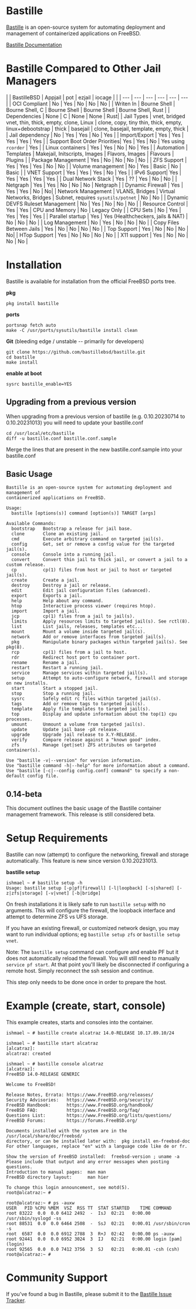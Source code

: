 Bastille
========
[Bastille](https://bastillebsd.org/) is an open-source system for automating
deployment and management of containerized applications on FreeBSD.

[Bastille Documentation](https://bastille.readthedocs.io/en/latest/)

Bastille Compared to Other Jail Managers
========================================

| | BastilleBSD | Appjail | pot | ezjail | iocage | |
| --- | --- | --- | --- | --- | --- |
| OCI Compliant | No | Yes | No | No | No |
| Writen In | Bourne Shell | Bourne Shell, C | Bourne Shell | Bourne Shell | Bourne Shell, Rust |
| Dependencies | None | C | None | None | Rust|
| Jail Types | vnet, bridged vnet, thin, thick, empty, clone, Linux | clone, copy, tiny thin, thick, empty, linux+debootstrap | thick | basejail | clone, basejail, template, empty, thick |
| Jail dependency | No | Yes | Yes | No | Yes |
| Import/Export | Yes | Yes | Yes | Yes | Yes |
| Support Boot Order Priorities| Yes | Yes | No | Yes using `rcorder` | Yes |
| Linux containers | Yes  | Yes | No | No | Yes |
| Automation | Templates | Makejail, Initscripts, Images | Flavors, Images | Flavours | Plugins |
| Package Management | Yes | No | No | No | No |
| ZFS Support | Yes | Yes | Yes | No | No |
| Volume management | No | Yes | Basic | No | Basic |
| VNET Support | Yes | Yes | Yes | No | Yes |
| IPv6 Support| Yes | Yes | Yes | Yes | Yes |
| Dual Network Stack | Yes | ?? | Yes | No | No |
| Netgraph | Yes  | Yes | No | No | No | Netgraph |
| Dynamic Firewall | Yes | Yes | Yes  | No | No|
| Network Management | VLANS, Bridges | Virtual Networks, Bridges | Subnet, requires `sysutils/potnet` | No | No |
| Dynamic DEVFS Ruleset Management | No | Yes | No | No | No |
| Resource Control | Yes | Yes | CPU and Memory | No | Legacy Only |
| CPU Sets | No | Yes | Yes | Yes | Yes |
| Parallel startup | Yes | Yes (Healthcheckers, jails & NAT) | No | No | No |
| Log Management | No | Yes | No | No | No |
| Copy Files Between Jails | Yes | No | No | No | No |
| Top Support | Yes | No | No | No | No|
| HTop Support | Yes | No | No | No | No |
| X11 support | Yes  | No | No | No | No |

Installation
============
Bastille is available for installation from the official FreeBSD ports tree.

**pkg**
```shell
pkg install bastille
```

**ports**
```shell
portsnap fetch auto
make -C /usr/ports/sysutils/bastille install clean
```

**Git** (bleeding edge / unstable -- primarily for developers)
```shell
git clone https://github.com/bastillebsd/bastille.git
cd bastille
make install
```

**enable at boot**
```shell
sysrc bastille_enable=YES
```

Upgrading from a previous version
---------------------------------
When upgrading from a previous version of bastille (e.g. 0.10.20230714 to 
0.10.20231013) you will need to update your bastille.conf

```shell
cd /usr/local/etc/bastille
diff -u bastille.conf bastille.conf.sample
```

Merge the lines that are present in the new bastille.conf.sample into
your bastille.conf

Basic Usage
-----------
```shell
Bastille is an open-source system for automating deployment and management of
containerized applications on FreeBSD.

Usage:
  bastille [options(s)] command [option(s)] TARGET [args]

Available Commands:
  bootstrap   Bootstrap a release for jail base.
  clone       Clone an existing jail.
  cmd         Execute arbitrary command on targeted jail(s).
  config      Get, set or remove a config value for the targeted jail(s).
  console     Console into a running jail.
  convert     Convert thin jail to thick jail, or convert a jail to a custom release.
  cp          cp(1) files from host or jail to host or targeted jail(s).
  create      Create a jail.
  destroy     Destroy a jail or release.
  edit        Edit jail configuration files (advanced).
  export      Exports a jail.
  help        Help about any command.
  htop        Interactive process viewer (requires htop).
  import      Import a jail.
  jcp         cp(1) files from a jail to jail(s).
  limits      Apply resources limits to targeted jail(s). See rctl(8).
  list        List jails, releases, templates etc...
  mount       Mount a volume inside targeted jail(s).
  network     Add or remove interfaces from targeted jail(s).
  pkg         Manipulate binary packages within targeted jail(s). See pkg(8).
  rcp         cp(1) files from a jail to host.
  rdr         Redirect host port to container port.
  rename      Rename a jail.
  restart     Restart a running jail.
  service     Manage services within targeted jail(s).
  setup       Attempt to auto-configure network, firewall and storage on new installs.
  start       Start a stopped jail.
  stop        Stop a running jail.
  sysrc       Safely edit rc files within targeted jail(s).
  tags        Add or remove tags to targeted jail(s).
  template    Apply file templates to targeted jail(s).
  top         Display and update information about the top(1) cpu processes.
  umount      Unmount a volume from targeted jail(s).
  update      Update jail base -pX release.
  upgrade     Upgrade jail release to X.Y-RELEASE.
  verify      Compare release against a "known good" index.
  zfs         Manage (get|set) ZFS attributes on targeted container(s).

Use "bastille -v|--version" for version information.
Use "bastille command -h|--help" for more information about a command.
Use "bastille [-c|--config config.conf] command" to specify a non-default config file.

```

## 0.14-beta
This document outlines the basic usage of the Bastille container management
framework. This release is still considered beta.

Setup Requirements
==================
Bastille can now (attempt) to configure the networking, firewall and storage
automatically. This feature is new since version 0.10.20231013.

**bastille setup**

```shell
ishmael ~ # bastille setup -h
Usage: bastille setup [-p|pf|firewall] [-l|loopback] [-s|shared] [-z|zfs|storage] [-v|vnet] [-b|bridge]
```

On fresh installations it is likely safe to run `bastille setup` with no
arguments. This will configure the firewall, the loopback interface and attempt
to determine ZFS vs UFS storage.

If you have an existing firewall, or customized network design, you may want to
run individual options; eg `bastille setup zfs` or `bastille setup vnet`.

Note: The `bastille setup` command can configure and enable PF but it does not
automatically reload the firewall. You will still need to manually `service pf
start`.  At that point you'll likely be disconnected if configuring a remote
host. Simply reconnect the ssh session and continue.

This step only needs to be done once in order to prepare the host.

Example (create, start, console)
================================
This example creates, starts and consoles into the container.

```shell
ishmael ~ # bastille create alcatraz 14.0-RELEASE 10.17.89.10/24
```

```shell
ishmael ~ # bastille start alcatraz
[alcatraz]:
alcatraz: created
```

```shell
ishmael ~ # bastille console alcatraz
[alcatraz]:
FreeBSD 14.0-RELEASE GENERIC

Welcome to FreeBSD!

Release Notes, Errata: https://www.FreeBSD.org/releases/
Security Advisories:   https://www.FreeBSD.org/security/
FreeBSD Handbook:      https://www.FreeBSD.org/handbook/
FreeBSD FAQ:           https://www.FreeBSD.org/faq/
Questions List:        https://www.FreeBSD.org/lists/questions/
FreeBSD Forums:        https://forums.FreeBSD.org/

Documents installed with the system are in the /usr/local/share/doc/freebsd/
directory, or can be installed later with:  pkg install en-freebsd-doc
For other languages, replace "en" with a language code like de or fr.

Show the version of FreeBSD installed:  freebsd-version ; uname -a
Please include that output and any error messages when posting questions.
Introduction to manual pages:  man man
FreeBSD directory layout:      man hier

To change this login announcement, see motd(5).
root@alcatraz:~ #
```

```shell
root@alcatraz:~ # ps -auxw
USER   PID %CPU %MEM  VSZ  RSS TT  STAT STARTED    TIME COMMAND
root 83222  0.0  0.0 6412 2492  -  IsJ  02:21   0:00.00 /usr/sbin/syslogd -ss
root 88531  0.0  0.0 6464 2508  -  SsJ  02:21   0:00.01 /usr/sbin/cron -s
root  6587  0.0  0.0 6912 2788  3  R+J  02:42   0:00.00 ps -auxw
root 92441  0.0  0.0 6952 3024  3  IJ   02:21   0:00.00 login [pam] (login)
root 92565  0.0  0.0 7412 3756  3  SJ   02:21   0:00.01 -csh (csh)
root@alcatraz:~ #
```

Community Support
=================
If you've found a bug in Bastille, please submit it to the [Bastille Issue
Tracker](https://github.com/bastillebsd/bastille/issues/new).

